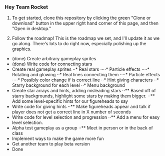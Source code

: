 ### Hey Team Rocket
1. To get started, clone this repository by clicking the green "Clone or download" button in the upper right hand corner of this page, and then "Open in desktop."

2. Follow the roadmap! This is the roadmap we set, and I'll update it as we go along. There's lots to do right now, especially polishing up the graphics.

* (done) Create arbitrary gameplay sprites
* (done) Write code for connecting stars
* Create real gameplay sprites
⋅⋅* Real stars
⋅⋅⋅⋅* Particle effects
⋅⋅⋅⋅* Rotating and glowing
⋅⋅* Real lines connecting them
⋅⋅⋅⋅* Particle effects
⋅⋅⋅⋅* Possibly color change if is correct line
⋅⋅* Hint giving characters
⋅⋅* Starry background for each level
⋅⋅* Menu background
* Create star arrays and hints, adding misleading stars
⋅⋅** Based off of starry backgrounds, highlight some stars by making them bigger.
⋅⋅** Add some level-specific hints for our figureheads to say
* Write code for giving hints
⋅⋅** Make figureheads appear and talk if player does not get a correct line in X number of seconds
* Write code for level selection and progression
⋅⋅** Add a menu for easy level selection.
* Alpha test gameplay as a group
⋅⋅** Meet in person or in the back of class
* Implement ways to make the game more fun
* Get another team to play beta version
* Done